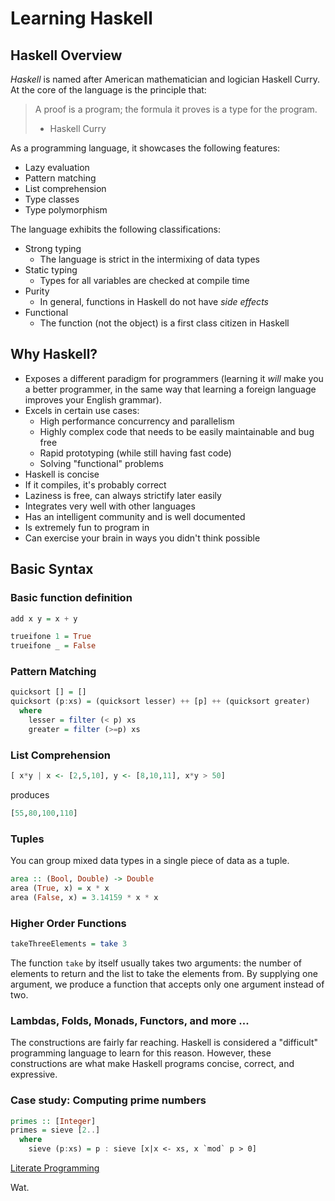 # Learning Haskell

## Haskell Overview

*Haskell* is named after American mathematician and logician Haskell Curry. At the core of the language is the principle that:

> A proof is a program; the formula it proves is a type for the program.
> - Haskell Curry

As a programming language, it showcases the following features:

+ Lazy evaluation
+ Pattern matching
+ List comprehension
+ Type classes
+ Type polymorphism

The language exhibits the following classifications:

+ Strong typing
  + The language is strict in the intermixing of data types
+ Static typing
  + Types for all variables are checked at compile time
+ Purity
  + In general, functions in Haskell do not have *side effects*
+ Functional
  + The function (not the object) is a first class citizen in Haskell

##  Why Haskell?

+ Exposes a different paradigm for programmers (learning it *will* make you a better programmer, in the same way that learning a foreign language improves your English grammar).
+ Excels in certain use cases:
  + High performance concurrency and parallelism
  + Highly complex code that needs to be easily maintainable and bug free
  + Rapid prototyping (while still having fast code)
  + Solving "functional" problems
+ Haskell is concise
+ If it compiles, it's probably correct
+ Laziness is free, can always strictify later easily
+ Integrates very well with other languages
+ Has an intelligent community and is well documented
+ Is extremely fun to program in
+ Can exercise your brain in ways you didn't think possible

## Basic Syntax

### Basic function definition

```haskell
add x y = x + y
```

```haskell
trueifone 1 = True
trueifone _ = False
```

### Pattern Matching

```haskell
quicksort [] = []
quicksort (p:xs) = (quicksort lesser) ++ [p] ++ (quicksort greater)
  where
    lesser = filter (< p) xs
    greater = filter (>=p) xs
```

### List Comprehension

```haskell
[ x*y | x <- [2,5,10], y <- [8,10,11], x*y > 50]
```
produces
```haskell
[55,80,100,110]
```

### Tuples

You can group mixed data types in a single piece of data as a tuple.

```haskell
area :: (Bool, Double) -> Double
area (True, x) = x * x
area (False, x) = 3.14159 * x * x
```

### Higher Order Functions

```haskell
takeThreeElements = take 3
```
The function `take` by itself usually takes two arguments: the number of elements to return and the list to take the elements from. By supplying one argument, we produce a function that accepts only one argument instead of two.

### Lambdas, Folds, Monads, Functors, and more ...

The constructions are fairly far reaching. Haskell is considered a "difficult" programming language to learn for this reason. However, these constructions are what make Haskell programs concise, correct, and expressive.

### Case study: Computing prime numbers

```haskell
primes :: [Integer]
primes = sieve [2..]
  where
    sieve (p:xs) = p : sieve [x|x <- xs, x `mod` p > 0]
```
[Literate Programming](http://en.literateprograms.org/Sieve_of_Eratosthenes_%28Haskell%29)

Wat.